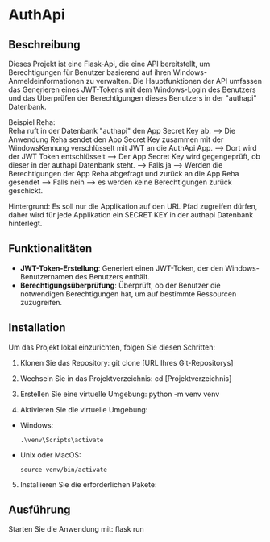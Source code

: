 # AuthApi

## Beschreibung

Dieses Projekt ist eine Flask-Api, die eine API bereitstellt, um Berechtigungen für Benutzer basierend auf ihren Windows-Anmeldeinformationen zu verwalten. Die Hauptfunktionen der API umfassen das Generieren eines JWT-Tokens mit dem Windows-Login des Benutzers und das Überprüfen der Berechtigungen dieses Benutzers in der "authapi" Datenbank.

Beispiel Reha:  
Reha ruft in der Datenbank "authapi" den App Secret Key ab. --> Die Anwendung Reha sendet den App Secret Key zusammen mit der WindowsKennung verschlüsselt mit JWT an die AuthApi App. --> Dort wird der JWT Token entschlüsselt --> Der App Secret Key wird gegengeprüft, ob dieser in der authapi Datenbank steht. --> Falls ja --> Werden die Berechtigungen der App Reha abgefragt und zurück an die App Reha gesendet
--> Falls nein --> es werden keine Berechtigungen zurück geschickt.

Hintergrund:
Es soll nur die Applikation auf den URL Pfad zugreifen dürfen, daher wird für jede Applikation ein SECRET KEY in der authapi Datenbank hinterlegt.

## Funktionalitäten

- **JWT-Token-Erstellung**: Generiert einen JWT-Token, der den Windows-Benutzernamen des Benutzers enthält.
- **Berechtigungsüberprüfung**: Überprüft, ob der Benutzer die notwendigen Berechtigungen hat, um auf bestimmte Ressourcen zuzugreifen.

## Installation

Um das Projekt lokal einzurichten, folgen Sie diesen Schritten:

1. Klonen Sie das Repository:
   git clone [URL Ihres Git-Repositorys]

2. Wechseln Sie in das Projektverzeichnis:
   cd [Projektverzeichnis]

3. Erstellen Sie eine virtuelle Umgebung:
   python -m venv venv

4. Aktivieren Sie die virtuelle Umgebung:

- Windows:
  ```
  .\venv\Scripts\activate
  ```
- Unix oder MacOS:
  ```
  source venv/bin/activate
  ```

5. Installieren Sie die erforderlichen Pakete:

## Ausführung

Starten Sie die Anwendung mit:
flask run
